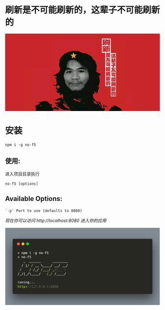 # 刷新是不可能刷新的，这辈子不可能刷新的

<img src="https://raw.githubusercontent.com/3tnet/no-f5/master/screenshot/public.png">

# 安装
```shell
npm i -g no-f5
```
## 使用:
进入项目目录执行
```shell
no-f5 [options]
```
## Available Options:
```shell
`-p` Port to use (defaults to 8080)
```
*现在你可以访问 http://localhost:8080 进入你的应用*

<img src="https://raw.githubusercontent.com/3tnet/no-f5/master/screenshot/carbon.png">